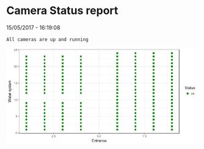 Camera Status report
================
15/05/2017 - 16:19:08

    All cameras are up and running

![](camreport_files/figure-markdown_github/unnamed-chunk-2-1.png)

